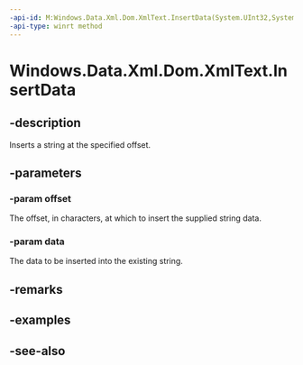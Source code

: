 ```yaml
---
-api-id: M:Windows.Data.Xml.Dom.XmlText.InsertData(System.UInt32,System.String)
-api-type: winrt method
---
```


<!-- Method syntax
public void InsertData(System.UInt32 offset, System.String data)
-->

# Windows.Data.Xml.Dom.XmlText.InsertData

## -description
Inserts a string at the specified offset.

## -parameters
### -param offset
The offset, in characters, at which to insert the supplied string data.

### -param data
The data to be inserted into the existing string.

## -remarks

## -examples

## -see-also
